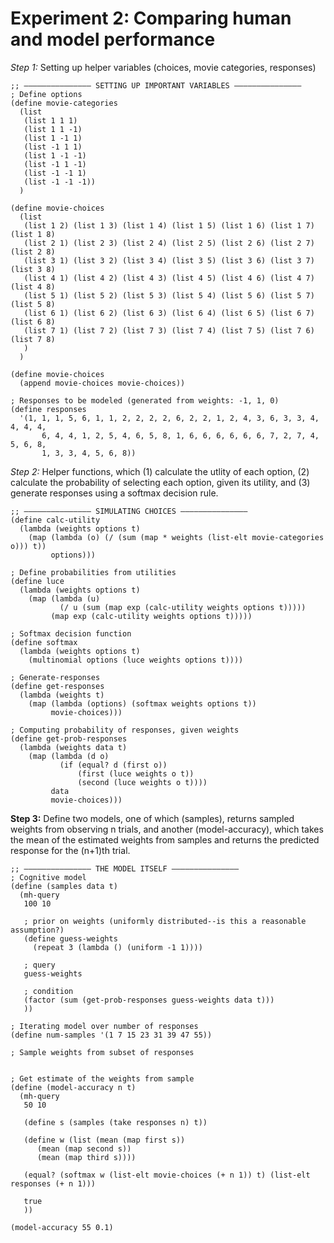 # Experiment 2: Comparing human and model performance

*Step 1:* Setting up helper variables (choices, movie categories, responses)

```
;; ——————————————— SETTING UP IMPORTANT VARIABLES ———————————————
; Define options
(define movie-categories
  (list
   (list 1 1 1)
   (list 1 1 -1)
   (list 1 -1 1)
   (list -1 1 1)
   (list 1 -1 -1)
   (list -1 1 -1)
   (list -1 -1 1)
   (list -1 -1 -1))
  )

(define movie-choices
  (list
   (list 1 2) (list 1 3) (list 1 4) (list 1 5) (list 1 6) (list 1 7) (list 1 8)
   (list 2 1) (list 2 3) (list 2 4) (list 2 5) (list 2 6) (list 2 7) (list 2 8) 
   (list 3 1) (list 3 2) (list 3 4) (list 3 5) (list 3 6) (list 3 7) (list 3 8)
   (list 4 1) (list 4 2) (list 4 3) (list 4 5) (list 4 6) (list 4 7) (list 4 8)
   (list 5 1) (list 5 2) (list 5 3) (list 5 4) (list 5 6) (list 5 7) (list 5 8)
   (list 6 1) (list 6 2) (list 6 3) (list 6 4) (list 6 5) (list 6 7) (list 6 8)
   (list 7 1) (list 7 2) (list 7 3) (list 7 4) (list 7 5) (list 7 6) (list 7 8)
   )
  )

(define movie-choices
  (append movie-choices movie-choices))

; Responses to be modeled (generated from weights: -1, 1, 0)
(define responses
  '(1, 1, 1, 5, 6, 1, 1, 2, 2, 2, 2, 6, 2, 2, 1, 2, 4, 3, 6, 3, 3, 4, 4, 4, 4,
       6, 4, 4, 1, 2, 5, 4, 6, 5, 8, 1, 6, 6, 6, 6, 6, 6, 7, 2, 7, 4, 5, 6, 8,
       1, 3, 3, 4, 5, 6, 8))
```

*Step 2:* Helper functions, which (1) calculate the utlity of each option, (2) calculate the probability of selecting each option, given its utility, and (3) generate responses using a softmax decision rule.

```
;; ——————————————— SIMULATING CHOICES ———————————————
(define calc-utility
  (lambda (weights options t)
    (map (lambda (o) (/ (sum (map * weights (list-elt movie-categories o))) t))
         options)))
   
; Define probabilities from utilities
(define luce
  (lambda (weights options t)
    (map (lambda (u)
           (/ u (sum (map exp (calc-utility weights options t)))))     
         (map exp (calc-utility weights options t)))))
   
; Softmax decision function
(define softmax
  (lambda (weights options t)
    (multinomial options (luce weights options t))))
   
; Generate-responses
(define get-responses
  (lambda (weights t)
    (map (lambda (options) (softmax weights options t))
         movie-choices)))

; Computing probability of responses, given weights
(define get-prob-responses
  (lambda (weights data t)
    (map (lambda (d o)
           (if (equal? d (first o))
               (first (luce weights o t))
               (second (luce weights o t))))
         data
         movie-choices)))
```

**Step 3:** Define two models, one of which (samples), returns sampled weights from observing n trials, and another (model-accuracy), which takes the mean of the estimated weights from samples and returns the predicted response for the (n+1)th trial.

```
;; ——————————————— THE MODEL ITSELF ———————————————
; Cognitive model
(define (samples data t)
  (mh-query
   100 10
      
   ; prior on weights (uniformly distributed--is this a reasonable assumption?)
   (define guess-weights
     (repeat 3 (lambda () (uniform -1 1))))
      
   ; query
   guess-weights
   
   ; condition
   (factor (sum (get-prob-responses guess-weights data t)))
   ))

; Iterating model over number of responses
(define num-samples '(1 7 15 23 31 39 47 55))

; Sample weights from subset of responses


; Get estimate of the weights from sample
(define (model-accuracy n t)
  (mh-query
   50 10
   
   (define s (samples (take responses n) t))
   
   (define w (list (mean (map first s))
      (mean (map second s))
      (mean (map third s))))
   
   (equal? (softmax w (list-elt movie-choices (+ n 1)) t) (list-elt responses (+ n 1)))
   
   true
   ))

(model-accuracy 55 0.1)
```